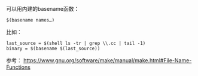 可以用内建的basename函数：
```
$(basename names…)
```
比如：
```
last_source = $(shell ls -tr | grep \\.cc | tail -1)
binary = $(basename $(last_source))
```

参考：
https://www.gnu.org/software/make/manual/make.html#File-Name-Functions
